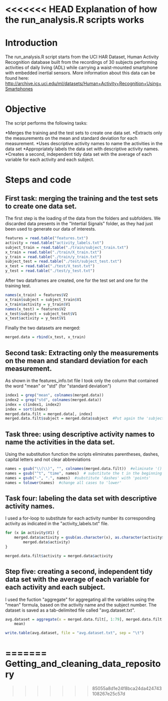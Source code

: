 <<<<<<< HEAD
Explanation of how the run_analysis.R scripts works
========================================================

# Introduction
The run_analysis.R script starts from the UCI HAR Dataset, Human Activity Recognition database built from the recordings of 30 subjects performing activities of daily living (ADL) while carrying a waist-mounted smartphone with embedded inertial sensors. More information about this data can be found here: http://archive.ics.uci.edu/ml/datasets/Human+Activity+Recognition+Using+Smartphones

# Objective

The script performs the following tasks:

*Merges the training and the test sets to create one data set.
*Extracts only the measurements on the mean and standard deviation for each measurement. 
*Uses descriptive activity names to name the activities in the data set
*Appropriately labels the data set with descriptive activity names. 
*Creates a second, independent tidy data set with the average of each variable for each activity and each subject. 

# Steps and code

## First task: merging the training and the test sets to create one data set.

The first step is the loading of the data from the folders and subfolders. We discarded data presents in the "Intertial Signals" folder, as they had just been used to generate our data of interests.


```r
features = read.table("features.txt")
activity = read.table("activity_labels.txt")
subject_train = read.table("./train/subject_train.txt")
x_train = read.table("./train/X_train.txt")
y_train = read.table("./train/y_train.txt")
subject_test = read.table("./test/subject_test.txt")
x_test = read.table("./test/X_test.txt")
y_test = read.table("./test/y_test.txt")
```


After two dataframes are created, one for the test set and one for the training test.


```r
names(x_train) = features$V2
x_train$subject = subject_train$V1
x_train$activity = y_train$V1
names(x_test) = features$V2
x_test$subject = subject_test$V1
x_test$activity = y_test$V1
```


Finally the two datasets are merged:


```r
merged.data = rbind(x_test, x_train)
```


## Second task: Extracting only the measurements on the mean and standard deviation for each measurement.

As shown in the features_info.txt file I took only the column that contained the word "mean" or "std" (for "standard deviation")


```r
index1 = grep("mean", colnames(merged.data))
index2 = grep("std", colnames(merged.data))
index = c(index1, index2)
index = sort(index)
merged.data.filt = merged.data[, index]
merged.data.filt$subject = merged.data$subject  #Put again the 'subject column'
```


## Task three: using descriptive activity names to name the activities in the data set.

Using the substitution function the scripts eliminates parentheses, dashes, capital letters and not clear abbreviations

```r
names = gsub("\\(\\)", "", colnames(merged.data.filt))  #eliminate '()' to make the names 'lighter'
names = gsub("^t", "time", names)  # substitute the t in the beginning of the names to 'time' which is more understandable
names = gsub("-", ".", names)  #substitute 'dashes' with 'points'
names = tolower(names)  #change all cases to 'lower'
```


## Task four: labeling the data set with descriptive activity names. 


I used a for-loop to substitute for each activity number its corresponding activity as indicated in the "activity_labels.txt" file.


```r
for (x in activity$V1) {
    merged.data$activity = gsub(as.character(x), as.character(activity$V2[x]), 
        merged.data$activity)
}

merged.data.filt$activity = merged.data$activity
```


## Step five: creating a second, independent tidy data set with the average of each variable for each activity and each subject. 

I used the fuction "aggregate" for aggregating all the variables using the "mean" formula, based on the activity name and the subject number. The dataset is saved as a tab-delimited file called "avg.dataset.txt".


```r
avg.dataset = aggregate(x = merged.data.filt[, 1:79], merged.data.filt[, 80:81], 
    mean)

write.table(avg.dataset, file = "avg.dataset.txt", sep = "\t")
```


=======
Getting_and_cleaning_data_repository
====================================
>>>>>>> 85055a8d1e24f8bca24da424743108267e25c57d
